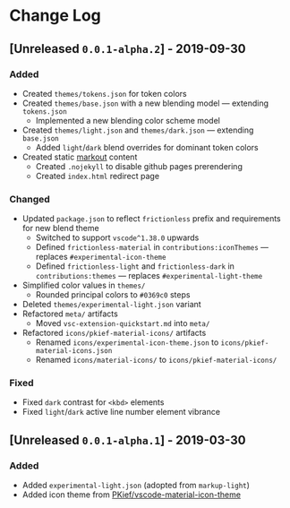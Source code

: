 ﻿# Change Log

<!--
All notable changes to the "experimental-theme" extension will be documented in this file.

Check [Keep a Changelog](http://keepachangelog.com/) for recommendations on how to structure this file.
 -->

## [Unreleased `0.0.1-alpha.2`] - 2019-09-30

### Added

- Created `themes/tokens.json` for token colors
- Created `themes/base.json` with a new blending model — extending `tokens.json`
  - Implemented a new blending color scheme model
- Created `themes/light.json` and `themes/dark.json` — extending `base.json`
  - Added `light`/`dark` blend overrides for dominant token colors
- Created static [markout](smotaal.io/markout) content
  - Created `.nojekyll` to disable github pages prerendering
  - Created `index.html` redirect page

### Changed

- Updated `package.json` to reflect `frictionless` prefix and requirements for new blend theme
  - Switched to support `vscode^1.38.0` upwards
  - Defined `frictionless-material` in `contributions:iconThemes` — replaces `#experimental-icon-theme`
  - Defined `frictionless-light` and `frictionless-dark` in `contributions:themes` — replaces `#experimental-light-theme`
- Simplified color values in `themes/`
  - Rounded principal colors to `#0369c0` steps
- Deleted `themes/experimental-light.json` variant
- Refactored `meta/` artifacts
  - Moved `vsc-extension-quickstart.md` into `meta/`
- Refactored `icons/pkief-material-icons/` artifacts
  - Renamed `icons/experimental-icon-theme.json` to `icons/pkief-material-icons.json`
  - Renamed `icons/material-icons/` to `icons/pkief-material-icons/`

### Fixed

- Fixed `dark` contrast for `<kbd>` elements
- Fixed `light`/`dark` active line number element vibrance

## [Unreleased `0.0.1-alpha.1`] - 2019-03-30

### Added

- Added `experimental-light.json` (adopted from `markup-light`)
- Added icon theme from [PKief/vscode-material-icon-theme](https://github.com/PKief/vscode-material-icon-theme)
